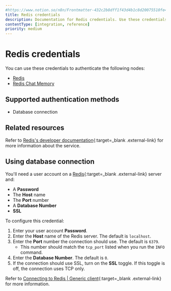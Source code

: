 ```yaml
---
#https://www.notion.so/n8n/Frontmatter-432c2b8dff1f43d4b1c8d20075510fe4
title: Redis credentials
description: Documentation for Redis credentials. Use these credentials to authenticate Redis in n8n, a workflow automation platform.
contentType: [integration, reference]
priority: medium
---
```


# Redis credentials

You can use these credentials to authenticate the following nodes:

- [Redis](/integrations/builtin/app-nodes/n8n-nodes-base.redis.md)
- [Redis Chat Memory](/integrations/builtin/cluster-nodes/sub-nodes/n8n-nodes-langchain.memoryredischat.md)

## Supported authentication methods

- Database connection

## Related resources

Refer to [Redis's developer documentation](https://redis.readthedocs.io/en/stable/index.html){:target=_blank .external-link} for more information about the service.

## Using database connection

You'll need a user account on a [Redis](https://redis.io/){:target=_blank .external-link} server and:

- A **Password**
- The **Host** name
- The **Port** number
- A **Database Number**
- **SSL**

To configure this credential:

1. Enter your user account **Password**.
2. Enter the **Host** name of the Redis server. The default is `localhost`.
3. Enter the **Port** number the connection should use. The default is `6379`.
    - This number should match the `tcp_port` listed when you run the `INFO` command.
4. Enter the **Database Number**. The default is `0`.
5. If the connection should use SSL, turn on the **SSL** toggle. If this toggle is off, the connection uses TCP only.

Refer to [Connecting to Redis | Generic client](https://redis.readthedocs.io/en/stable/connections.html){:target=_blank .external-link} for more information.

